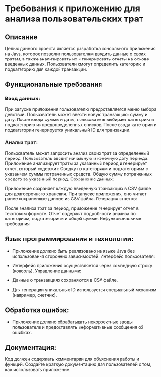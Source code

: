 # Требования к приложению для анализа пользовательских трат

## Описание
Целью данного проекта является разработка консольного приложения на Java, которое позволит пользователям вводить данные о своих тратам, а также анализировать их и генерировать отчеты на основе введенных данных. Пользователи смогут определить категорию и подкатегорию для каждой транзакции.

## Функциональные требования
### Ввод данных:

При запуске приложения пользователю предоставляется меню выбора действий.
Пользователь может ввести новую транзакцию: сумму и дату.
После ввода суммы и даты, пользователь выбирает категорию и подкатегорию из предопределенных списков.
После ввода категории и подкатегории генерируется уникальный ID для транзакции.

### Анализ трат:

Пользователь может запросить анализ своих трат за определенный период.
Пользователь вводит начальную и конечную дату периода.
Приложение анализирует траты за указанный период и генерирует отчет, который содержит:
Сводку по категориям и подкатегориям с указанием суммы потраченных средств.
Общую сумму потраченных средств за указанный период.
Сохранение данных:

Приложение сохраняет каждую введенную транзакцию в CSV файле для долгосрочного хранения.
При запуске приложения, оно читает ранее сохраненные данные из CSV файла.
Генерация отчетов:

После анализа трат за период, приложение генерирует отчет в текстовом формате.
Отчет содержит подробности анализа по категориям, подкатегориям и общей сумме.
Нефункциональные требования

## Язык программирования и технологии:

- Приложение должно быть реализовано на языке Java без использования сторонних зависимостей.
Интерфейс пользователя:

- Интерфейс приложения осуществляется через командную строку (консоль).
Управление данными:

- Данные о транзакциях сохраняются в CSV файле.
- Для генерации уникальных ID используется специальный механизм (например, счетчик).

## Обработка ошибок:

- Приложение должно обрабатывать некорректные вводы пользователя и предоставлять информативные сообщения об ошибках.

## Документация:

Код должен содержать комментарии для объяснения работы и функций.
Создайте краткую документацию для пользователей о том, как использовать приложение.
